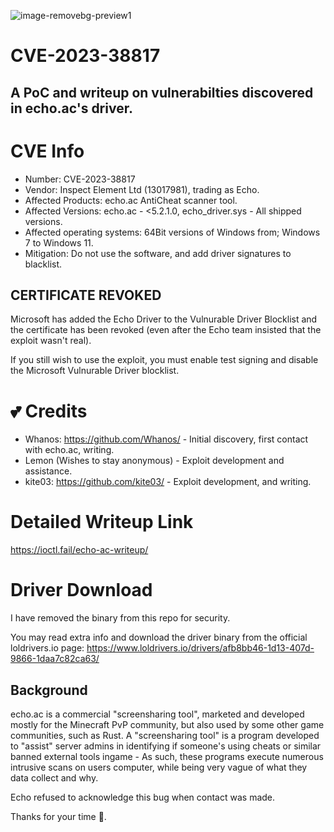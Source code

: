 ![image-removebg-preview1](https://github.com/kite03/echoac-poc/assets/67329371/9c5c89ca-d0b4-443c-84a2-97f94fb85657)

# CVE-2023-38817
## A PoC and writeup on vulnerabilties discovered in echo.ac's driver.

# CVE Info
- Number: CVE-2023-38817
- Vendor: Inspect Element Ltd (13017981), trading as Echo.
- Affected Products: echo.ac AntiCheat scanner tool.
- Affected Versions: echo.ac - <5.2.1.0, echo_driver.sys - All shipped versions.
- Affected operating systems: 64Bit versions of Windows from; Windows 7 to Windows 11.
- Mitigation: Do not use the software, and add driver signatures to blacklist.

## CERTIFICATE REVOKED

Microsoft has added the Echo Driver to the Vulnurable Driver Blocklist and the certificate has been revoked (even after the Echo team insisted that the exploit wasn't real).

If you still wish to use the exploit, you must enable test signing and disable the Microsoft Vulnurable Driver blocklist.

# 💕 Credits

- Whanos: https://github.com/Whanos/ - Initial discovery, first contact with echo.ac, writing.
- Lemon (Wishes to stay anonymous) - Exploit development and assistance.
- kite03: https://github.com/kite03/ - Exploit development, and writing.

# Detailed Writeup Link
https://ioctl.fail/echo-ac-writeup/

# Driver Download
I have removed the binary from this repo for security.

You may read extra info and download the driver binary from the official loldrivers.io page: https://www.loldrivers.io/drivers/afb8bb46-1d13-407d-9866-1daa7c82ca63/

## Background
echo.ac is a commercial "screensharing tool", marketed and developed mostly for the Minecraft PvP community, but also used by some other game communities, such as Rust.
A "screensharing tool" is a program developed to "assist" server admins in identifying if someone's using cheats or similar banned external tools ingame - As such, these programs execute numerous intrusive scans on users computer, while being very vague of what they data collect and why.

Echo refused to acknowledge this bug when contact was made.

Thanks for your time 💜.
